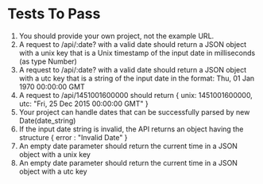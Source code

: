 # Tests To Pass

1. You should provide your own project, not the example URL.
2. A request to /api/:date? with a valid date should return a JSON object with a unix key that is a Unix timestamp of the input date in milliseconds (as type Number)
3. A request to /api/:date? with a valid date should return a JSON object with a utc key that is a string of the input date in the format: Thu, 01 Jan 1970 00:00:00 GMT
4. A request to /api/1451001600000 should return { unix: 1451001600000, utc: "Fri, 25 Dec 2015 00:00:00 GMT" }
5. Your project can handle dates that can be successfully parsed by new Date(date_string)
6. If the input date string is invalid, the API returns an object having the structure { error : "Invalid Date" }
7. An empty date parameter should return the current time in a JSON object with a unix key
8. An empty date parameter should return the current time in a JSON object with a utc key
